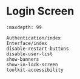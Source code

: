 # Login Screen

```{toctree}
:maxdepth: 99

Authentication/index
Interface/index
disable-restart-buttons
disable-user-list
show-banners
show-in-lock-screen
toolkit-accessibility
```
